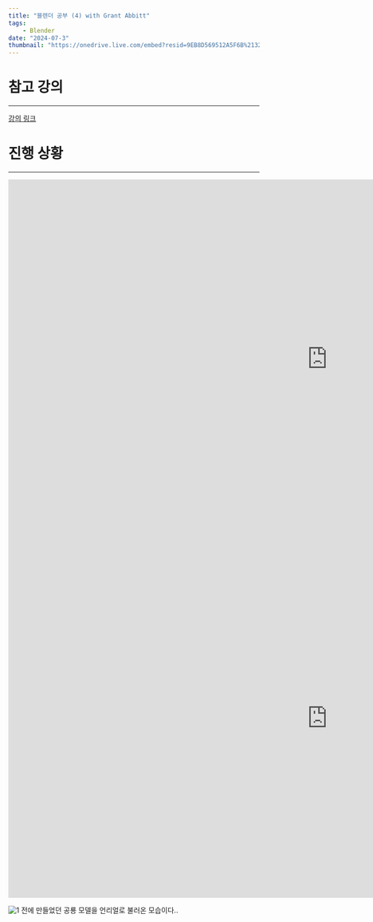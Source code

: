 ```yaml
---
title: "블렌더 공부 (4) with Grant Abbitt"
tags:
    - Blender
date: "2024-07-3"
thumbnail: "https://onedrive.live.com/embed?resid=9EB8D569512A5F6B%2132366&authkey=%21ANJ4j7ruTJA5WrQ&width=1920&height=1080"
---
```

# 참고 강의
---
[강의 링크](https://www.udemy.com/course/blender-tutorial-korean/?couponCode=OF52424)


# 진행 상황
---
<iframe width="1280" height="720" src="https://www.youtube.com/embed/96T2gPiyfq0" title="0000 With Grant Abbitt" frameborder="0" allow="accelerometer; autoplay; clipboard-write; encrypted-media; gyroscope; picture-in-picture; web-share" referrerpolicy="strict-origin-when-cross-origin" allowfullscreen></iframe>  
<iframe width="1280" height="720" src="https://www.youtube.com/embed/CfyyoaRGW08" title="0001 with Grant Abbitt" frameborder="0" allow="accelerometer; autoplay; clipboard-write; encrypted-media; gyroscope; picture-in-picture; web-share" referrerpolicy="strict-origin-when-cross-origin" allowfullscreen></iframe>  

![1](https://onedrive.live.com/embed?resid=9EB8D569512A5F6B%2132377&authkey=%21ANPjdTOt24SvF2w&width=1555&height=1245)
전에 만들었던 공룡 모델을 언리얼로 불러온 모습이다.. 